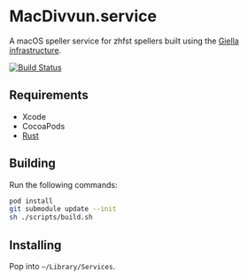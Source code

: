 # MacDivvun.service

A macOS speller service for zhfst spellers built using the
[Giella infrastructure](http://divvun.no/doc/infra/GettingStarted.html).

[![Build Status](https://dev.azure.com/divvun/divvun-service/_apis/build/status/divvun.macdivvun-service?branchName=master)](https://dev.azure.com/divvun/divvun-service/_build/latest?definitionId=4&branchName=master)

## Requirements

- Xcode
- CocoaPods
- [Rust](https://rustup.rs)

## Building

Run the following commands:

```bash
pod install
git submodule update --init
sh ./scripts/build.sh
```

## Installing

Pop into `~/Library/Services`.
